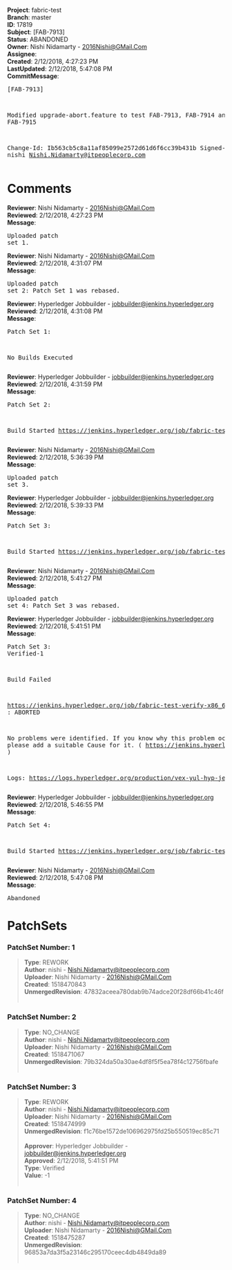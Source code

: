 <strong>Project</strong>: fabric-test<br><strong>Branch</strong>: master<br><strong>ID</strong>: 17819<br><strong>Subject</strong>: [FAB-7913]<br><strong>Status</strong>: ABANDONED<br><strong>Owner</strong>: Nishi Nidamarty - 2016Nishi@GMail.Com<br><strong>Assignee</strong>:<br><strong>Created</strong>: 2/12/2018, 4:27:23 PM<br><strong>LastUpdated</strong>: 2/12/2018, 5:47:08 PM<br><strong>CommitMessage</strong>:<br><pre>[FAB-7913]

Modified upgrade-abort.feature to test
FAB-7913, FAB-7914 and FAB-7915

Change-Id: Ib563cb5c8a11af85099e2572d61d6f6cc39b431b
Signed-off-by: nishi <Nishi.Nidamarty@itpeoplecorp.com>
</pre><h1>Comments</h1><strong>Reviewer</strong>: Nishi Nidamarty - 2016Nishi@GMail.Com<br><strong>Reviewed</strong>: 2/12/2018, 4:27:23 PM<br><strong>Message</strong>: <pre>Uploaded patch set 1.</pre><strong>Reviewer</strong>: Nishi Nidamarty - 2016Nishi@GMail.Com<br><strong>Reviewed</strong>: 2/12/2018, 4:31:07 PM<br><strong>Message</strong>: <pre>Uploaded patch set 2: Patch Set 1 was rebased.</pre><strong>Reviewer</strong>: Hyperledger Jobbuilder - jobbuilder@jenkins.hyperledger.org<br><strong>Reviewed</strong>: 2/12/2018, 4:31:08 PM<br><strong>Message</strong>: <pre>Patch Set 1:

No Builds Executed</pre><strong>Reviewer</strong>: Hyperledger Jobbuilder - jobbuilder@jenkins.hyperledger.org<br><strong>Reviewed</strong>: 2/12/2018, 4:31:59 PM<br><strong>Message</strong>: <pre>Patch Set 2:

Build Started https://jenkins.hyperledger.org/job/fabric-test-verify-x86_64/805/</pre><strong>Reviewer</strong>: Nishi Nidamarty - 2016Nishi@GMail.Com<br><strong>Reviewed</strong>: 2/12/2018, 5:36:39 PM<br><strong>Message</strong>: <pre>Uploaded patch set 3.</pre><strong>Reviewer</strong>: Hyperledger Jobbuilder - jobbuilder@jenkins.hyperledger.org<br><strong>Reviewed</strong>: 2/12/2018, 5:39:33 PM<br><strong>Message</strong>: <pre>Patch Set 3:

Build Started https://jenkins.hyperledger.org/job/fabric-test-verify-x86_64/806/</pre><strong>Reviewer</strong>: Nishi Nidamarty - 2016Nishi@GMail.Com<br><strong>Reviewed</strong>: 2/12/2018, 5:41:27 PM<br><strong>Message</strong>: <pre>Uploaded patch set 4: Patch Set 3 was rebased.</pre><strong>Reviewer</strong>: Hyperledger Jobbuilder - jobbuilder@jenkins.hyperledger.org<br><strong>Reviewed</strong>: 2/12/2018, 5:41:51 PM<br><strong>Message</strong>: <pre>Patch Set 3: Verified-1

Build Failed 

https://jenkins.hyperledger.org/job/fabric-test-verify-x86_64/806/ : ABORTED

No problems were identified. If you know why this problem occurred, please add a suitable Cause for it. ( https://jenkins.hyperledger.org/job/fabric-test-verify-x86_64/806/ )

Logs: https://logs.hyperledger.org/production/vex-yul-hyp-jenkins-3/fabric-test-verify-x86_64/806</pre><strong>Reviewer</strong>: Hyperledger Jobbuilder - jobbuilder@jenkins.hyperledger.org<br><strong>Reviewed</strong>: 2/12/2018, 5:46:55 PM<br><strong>Message</strong>: <pre>Patch Set 4:

Build Started https://jenkins.hyperledger.org/job/fabric-test-verify-x86_64/807/</pre><strong>Reviewer</strong>: Nishi Nidamarty - 2016Nishi@GMail.Com<br><strong>Reviewed</strong>: 2/12/2018, 5:47:08 PM<br><strong>Message</strong>: <pre>Abandoned</pre><h1>PatchSets</h1><h3>PatchSet Number: 1</h3><blockquote><strong>Type</strong>: REWORK<br><strong>Author</strong>: nishi - Nishi.Nidamarty@itpeoplecorp.com<br><strong>Uploader</strong>: Nishi Nidamarty - 2016Nishi@GMail.Com<br><strong>Created</strong>: 1518470843<br><strong>UnmergedRevision</strong>: 47832aceea780dab9b74adce20f28df66b41c46f<br><br></blockquote><h3>PatchSet Number: 2</h3><blockquote><strong>Type</strong>: NO_CHANGE<br><strong>Author</strong>: nishi - Nishi.Nidamarty@itpeoplecorp.com<br><strong>Uploader</strong>: Nishi Nidamarty - 2016Nishi@GMail.Com<br><strong>Created</strong>: 1518471067<br><strong>UnmergedRevision</strong>: 79b324da50a30ae4df8f5f5ea78f4c12756fbafe<br><br></blockquote><h3>PatchSet Number: 3</h3><blockquote><strong>Type</strong>: REWORK<br><strong>Author</strong>: nishi - Nishi.Nidamarty@itpeoplecorp.com<br><strong>Uploader</strong>: Nishi Nidamarty - 2016Nishi@GMail.Com<br><strong>Created</strong>: 1518474999<br><strong>UnmergedRevision</strong>: f1c76be1572de106962975fd25b550519ec85c71<br><br><strong>Approver</strong>: Hyperledger Jobbuilder - jobbuilder@jenkins.hyperledger.org<br><strong>Approved</strong>: 2/12/2018, 5:41:51 PM<br><strong>Type</strong>: Verified<br><strong>Value</strong>: -1<br><br></blockquote><h3>PatchSet Number: 4</h3><blockquote><strong>Type</strong>: NO_CHANGE<br><strong>Author</strong>: nishi - Nishi.Nidamarty@itpeoplecorp.com<br><strong>Uploader</strong>: Nishi Nidamarty - 2016Nishi@GMail.Com<br><strong>Created</strong>: 1518475287<br><strong>UnmergedRevision</strong>: 96853a7da3f5a23146c295170ceec4db4849da89<br><br></blockquote>